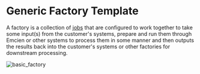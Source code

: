 # Generic Factory Template

A factory is a collection of [jobs](job.md) that are configured to work
together to take some input(s) from the customer's systems, prepare and run
them through Emcien or other systems to process them in some manner and then
outputs the results back into the customer's systems or other factories for
downstream processing.

![basic_factory](img/basic_mcn_factory.png)

